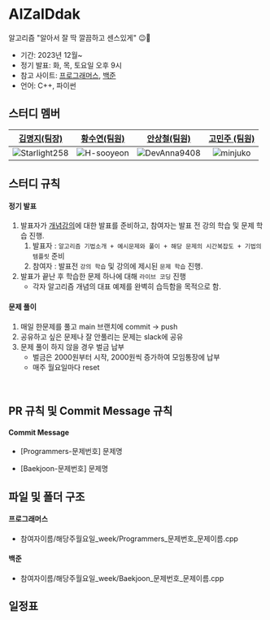 # AlZalDdak
알고리즘 "알아서 잘 딱 깔끔하고 센스있게" 😉📝

- 기간: 2023년 12월~
- 정기 발표: 화, 목, 토요일 오후 9시
- 참고 사이트: [프로그래머스](https://programmers.co.kr/learn/challenges), [백준](https://www.acmicpc.net/)
- 언어: C++, 파이썬

## 스터디 멤버

| [김명지(팀장)](https://github.com/Starlight258)                                    |                          [황수연(팀원)](https://github.com/H-sooyeon)                                        |  [안상철(팀원)](https://github.com/DevAnna9408)     | [고민주 (팀원)](https://github.com/minjuko) |
| :--------------------------------------------------------------------------------------------------------------------: | :-----------------------------------------------------------------------------------------------------------------: | :----------------------------------------------------------------------------------------------------------------: |:--------------------------------------------------------: |
| ![Starlight258](https://github.com/Alzalddak/AlZalDdak/assets/78211281/fabaae0c-6295-4bff-b7b8-5a12f43d9be4)            |   ![H-sooyeon](https://github.com/Alzalddak/AlZalDdak/assets/78211281/32305973-685d-488a-a978-33cf08a7fbc0) |  ![DevAnna9408](https://github.com/Alzalddak/AlZalDdak/assets/78211281/a035efbc-931e-4593-9d99-779bb5254cf1)| ![minjuko](https://github.com/Alzalddak/AlZalDdak/assets/78211281/ec698b9b-fd17-430b-ab93-32c79f08bbb4) |


## 스터디 규칙 

#### 정기 발표

1. 발표자가 [개념강의](https://www.youtube.com/watch?v=2zjoKjt97vQ&list=PLRx0vPvlEmdAghTr5mXQxGpHjWqSz0dgC&index=2)에 대한 발표를 준비하고, 참여자는 발표 전 강의 학습 및 문제 학습 진행.
   1. 발표자 : `알고리즘 기법소개 + 예시문제와 풀이 + 해당 문제의 시간복잡도 + 기법의 템플릿` 준비
   2. 참여자 : 발표전 `강의 학습` 및 강의에 제시된 `문제 학습` 진행.
2. 발표가 끝난 후 학습한 문제 하나에 대해 `라이브 코딩` 진행
   - 각자 알고리즘 개념의 대표 예제를 완벽히 습득함을 목적으로 함.

#### 문제 풀이

1. 매일 한문제를 풀고 main 브랜치에 commit -> push
2. 공유하고 싶은 문제나 잘 안풀리는 문제는 slack에 공유
3. 문제 풀이 하지 않을 경우 벌금 납부
   -  벌금은 2000원부터 시작, 2000원씩 증가하여 모임통장에 납부
   -  매주 월요일마다 reset

<br/>

## PR 규칙 및 Commit Message 규칙

#### Commit Message

- [Programmers-문제번호] 문제명

- [Baekjoon-문제번호] 문제명

## 파일 및 폴더 구조

#### 프로그래머스

- 참여자이름/해당주월요일_week/Programmers_문제번호_문제이름.cpp

#### 백준

- 참여자이름/해당주월요일_week/Baekjoon_문제번호_문제이름.cpp

## 일정표
